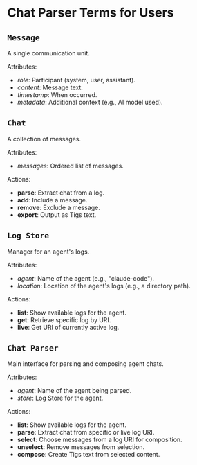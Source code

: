 # Chat Parser Terms for Users

## `Message`
A single communication unit.

Attributes:
- *role*: Participant (system, user, assistant).
- *content*: Message text.
- *timestamp*: When occurred.
- *metadata*: Additional context (e.g., AI model used).

## `Chat`
A collection of messages.

Attributes:
- *messages*: Ordered list of messages.

Actions:
- **parse**: Extract chat from a log.
- **add**: Include a message.
- **remove**: Exclude a message.
- **export**: Output as Tigs text.

## `Log Store`
Manager for an agent's logs.

Attributes:
- *agent*: Name of the agent (e.g., "claude-code").
- *location*: Location of the agent's logs (e.g., a directory path).

Actions:
- **list**: Show available logs for the agent.
- **get**: Retrieve specific log by URI.
- **live**: Get URI of currently active log.

## `Chat Parser`
Main interface for parsing and composing agent chats.

Attributes:
- *agent*: Name of the agent being parsed.
- *store*: Log Store for the agent.

Actions:
- **list**: Show available logs for the agent.
- **parse**: Extract chat from specific or live log URI.
- **select**: Choose messages from a log URI for composition.
- **unselect**: Remove messages from selection.
- **compose**: Create Tigs text from selected content.
